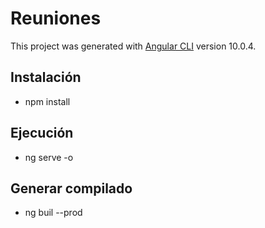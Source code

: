 # Reuniones

This project was generated with [Angular CLI](https://github.com/angular/angular-cli) version 10.0.4.

## Instalación

* npm install

## Ejecución

* ng serve -o 

## Generar compilado

* ng buil --prod


